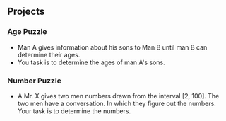 ## Projects

### Age Puzzle
- Man A gives information about his sons to Man B until man B can determine their ages.
- You task is to determine the ages of man A's sons.


### Number Puzzle
- A Mr. X gives two men numbers drawn from the interval [2, 100].
 The two men have a conversation. In which they figure out the numbers.
 Your task is to determine the numbers.
